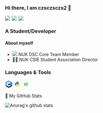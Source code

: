 ### Hi there, I am czsczsczs2 👋

[<img align="left" width=22px src="https://cdn.jsdelivr.net/npm/simple-icons@v3/icons/facebook.svg">][facebook]
[<img align="left" width=22px src="https://cdn.jsdelivr.net/npm/simple-icons@v3/icons/instagram.svg">][instagram]
[<img align="left" width=22px src="https://cdn.jsdelivr.net/npm/simple-icons@3.13.0/icons/line.svg">][line]

<br>

### A Student/Developer


#### About myself

- <img width="22px" src="https://dscfau.com/static/media/logo.ade0843b.png"> NUK DSC Core Team Member 
- 🙋‍♂️ NUK CSIE Student Association Director


### Languages & Tools

<code><img width=24px src="https://raw.githubusercontent.com/github/explore/80688e429a7d4ef2fca1e82350fe8e3517d3494d/topics/cpp/cpp.png"></code>
<code><img width=24px src="https://raw.githubusercontent.com/github/explore/80688e429a7d4ef2fca1e82350fe8e3517d3494d/topics/python/python.png"></code>
<code><img width=24px src="https://raw.githubusercontent.com/github/explore/80688e429a7d4ef2fca1e82350fe8e3517d3494d/topics/qt/qt.png"></code>


📝 My GitHub Stats  

![Anurag's github stats](https://github-readme-stats.vercel.app/api?username=czsczsczs2&show_icons=true&theme=dark)  




[facebook]: https://www.facebook.com/profile.php?id=100000805354377
[instagram]: https://www.instagram.com/izayoi__16/
[line]: https://line.me/ti/p/H5DgV3YgOk
